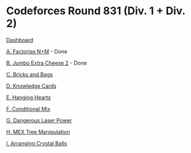 # Codeforces Round 831 (Div. 1 + Div. 2)

[Dashboard](https://codeforces.com/contest/1740)

[A. Factorise N+M](https://codeforces.com/contest/1740/problem/A) - Done

[B. Jumbo Extra Cheese 2](https://codeforces.com/contest/1740/problem/B) - Done

[C. Bricks and Bags](https://codeforces.com/contest/1740/problem/C)

[D. Knowledge Cards](https://codeforces.com/contest/1740/problem/D)

[E. Hanging Hearts](https://codeforces.com/contest/1740/problem/E)

[F. Conditional Mix](https://codeforces.com/contest/1740/problem/F)

[G. Dangerous Laser Power](https://codeforces.com/contest/1740/problem/G)

[H. MEX Tree Manipulation](https://codeforces.com/contest/1740/problem/H)

[I. Arranging Crystal Balls](https://codeforces.com/contest/1740/problem/I)
